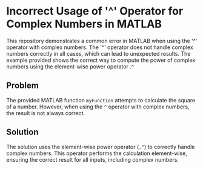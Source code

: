 # Incorrect Usage of '^' Operator for Complex Numbers in MATLAB

This repository demonstrates a common error in MATLAB when using the '^' operator with complex numbers. The '^' operator does not handle complex numbers correctly in all cases, which can lead to unexpected results.  The example provided shows the correct way to compute the power of complex numbers using the element-wise power operator .^ 

## Problem

The provided MATLAB function `myFunction` attempts to calculate the square of a number. However, when using the `^` operator with complex numbers, the result is not always correct.

## Solution

The solution uses the element-wise power operator (`.^`) to correctly handle complex numbers.  This operator performs the calculation element-wise, ensuring the correct result for all inputs, including complex numbers. 